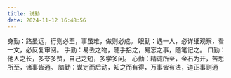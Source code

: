 ```yaml
---
title: 说勤
date: 2024-11-12 16:48:56
---
```

身勤：路虽远，行则必至，事虽难，做则必成。
眼勤：遇一人，必详细观察，看一文，必反复审阅。
手勤：易丢之物，随手拾之，易忘之事，随笔记之。
口勤：他人之长，多夸多赞，自己之短，多学多问。
心勤：精诚所至，金石为开，苦思所至，诸事皆通。
脑勤：谋定而后动，知之而有得，万事皆有法，道正事则通